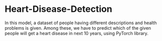 # Heart-Disease-Detection
In this model, a dataset of people having different descriptions and health problems is given. Among these, we have to predict which of the given people will get a heart disease in next 10 years, using PyTorch library.

